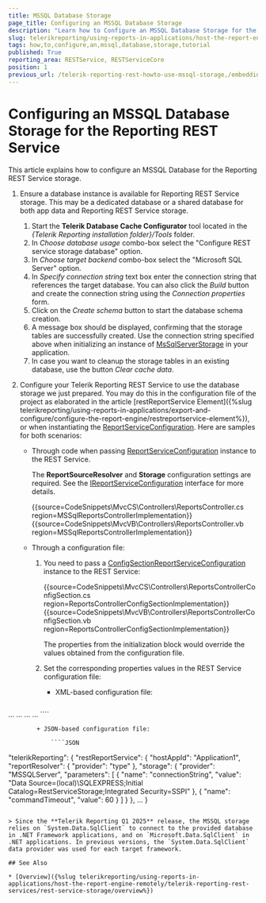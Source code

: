 ```yaml
---
title: MSSQL Database Storage
page_title: Configuring an MSSQL Database Storage
description: "Learn how to Configure an MSSQL Database Storage for the Telerik Reporting REST Service in this Tutorial."
slug: telerikreporting/using-reports-in-applications/host-the-report-engine-remotely/telerik-reporting-rest-services/rest-service-storage/how-to-configure-an-mssql-database-storage
tags: how,to,configure,an,mssql,database,storage,tutorial
published: True
reporting_area: RESTService, RESTServiceCore
position: 1
previous_url: /telerik-reporting-rest-howto-use-mssql-storage,/embedding-reports/host-the-report-engine-remotely/telerik-reporting-rest-services/rest-service-storage/how-to-configure-an-mssql-database-storage
---
```


# Configuring an MSSQL Database Storage for the Reporting REST Service

This article explains how to configure an MSSQL Database for the Reporting REST Service storage.

1. Ensure a database instance is available for Reporting REST Service storage. This may be a dedicated database or a shared database for both app data and Reporting REST Service storage.

	1. Start the __Telerik Database Cache Configurator__ tool located in the *{Telerik Reporting installation folder}/Tools* folder.
	1. In *Choose database usage* combo-box select the "Configure REST service storage database" option.
	1. In *Choose target backend* combo-box select the "Microsoft SQL Server" option.
	1. In *Specify connection string* text box enter the connection string that references the target database. You can also click the *Build* button and create the connection string using the *Connection properties* form.
	1. Click on the *Create schema* button to start the database schema creation.
	1. A message box should be displayed, confirming that the storage tables are successfully created. Use the connection string specified above when initializing an instance of [MsSqlServerStorage](/api/Telerik.Reporting.Cache.MsSqlServerStorage) in your application.
	1. In case you want to cleanup the storage tables in an existing database, use the button *Clear cache data*.

1. Configure your Telerik Reporting REST Service to use the database storage we just prepared. You may do this in the configuration file of the project as elaborated in the article [restReportService Element]({%slug telerikreporting/using-reports-in-applications/export-and-configure/configure-the-report-engine/restreportservice-element%}), or when instantiating the [ReportServiceConfiguration](/api/Telerik.Reporting.Services.ReportServiceConfiguration). Here are samples for both scenarios:

	+ Through code when passing [ReportServiceConfiguration](/api/Telerik.Reporting.Services.ReportServiceConfiguration) instance to the REST Service.

		The __ReportSourceResolver__ and __Storage__ configuration settings are required. See the [IReportServiceConfiguration](/api/Telerik.Reporting.Services.IReportServiceConfiguration) interface for more details.

		{{source=CodeSnippets\MvcCS\Controllers\ReportsController.cs region=MSSqlReportsControllerImplementation}}
		{{source=CodeSnippets\MvcVB\Controllers\ReportsController.vb region=MSSqlReportsControllerImplementation}}


	+ Through a configuration file:

		1. You need to pass a [ConfigSectionReportServiceConfiguration](/api/Telerik.Reporting.Services.ConfigSectionReportServiceConfiguration) instance to the REST Service:

			{{source=CodeSnippets\MvcCS\Controllers\ReportsControllerConfigSection.cs region=ReportsControllerConfigSectionImplementation}}
			{{source=CodeSnippets\MvcVB\Controllers\ReportsControllerConfigSection.vb region=ReportsControllerConfigSectionImplementation}}


			The properties from the initialization block would override the values obtained from the configuration file.

		1. Set the corresponding properties values in the REST Service configuration file:

			+ XML-based configuration file:

				````XML
<configuration>
				...
					<Telerik.Reporting>
						<restReportService hostAppId="Application1" workerCount="4" reportSharingTimeout="10" clientSessionTimeout="10" exceptionsVerbosity="detailed">
							<reportResolver provider="type" />
							<storage provider="MSSQLServer">
							<parameters>
								<parameter name="connectionString" value="Data Source=(local)\SQLEXPRESS;Initial Catalog=RestServiceStorage;Integrated Security=SSPI" />
								<parameter name="commandTimeout" value="60" />
							</parameters>
							</storage>
						...
						</restReportService>
					...
					</Telerik.Reporting>
				...
				</configuration>
````


			+ JSON-based configuration file:

				````JSON
"telerikReporting": {
					"restReportService": {
						"hostAppId": "Application1",
						"reportResolver": {
							"provider": "type"
						},
						"storage": {
							"provider": "MSSQLServer",
							"parameters": [
								{
									"name": "connectionString",
									"value": "Data Source=(local)\SQLEXPRESS;Initial Catalog=RestServiceStorage;Integrated Security=SSPI"
								},
								{
									"name": "commandTimeout",
									"value": 60
								}
							]
						}
					},
				...
				}
````

> Since the **Telerik Reporting Q1 2025** release, the MSSQL storage relies on `System.Data.SqlClient` to connect to the provided database in .NET Framework applications, and on `Microsoft.Data.SqlClient` in .NET applications. In previous versions, the `System.Data.SqlClient` data provider was used for each target framework.

## See Also

* [Overview]({%slug telerikreporting/using-reports-in-applications/host-the-report-engine-remotely/telerik-reporting-rest-services/rest-service-storage/overview%})
